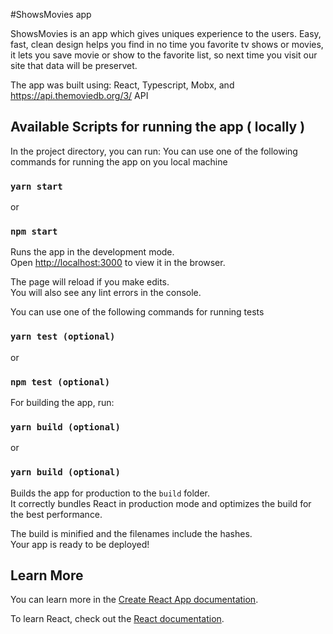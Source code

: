 #ShowsMovies app

ShowsMovies is an app which gives uniques experience to the users. Easy, fast, clean design helps you find in no time you favorite tv shows or movies, it lets you save movie or show to the favorite list, so next time you visit our site that data will be preservet.

The app was built using:
React, Typescript, Mobx, and https://api.themoviedb.org/3/ API

## Available Scripts for running the app ( locally )

In the project directory, you can run:
You can use one of the following commands for running the app on you local machine

### `yarn start`

or

### `npm start`

Runs the app in the development mode.\
Open [http://localhost:3000](http://localhost:3000) to view it in the browser.

The page will reload if you make edits.\
You will also see any lint errors in the console.

You can use one of the following commands for running tests

### `yarn test (optional)`

or

### `npm test (optional)`

For building the app, run:

### `yarn build (optional)`

or

### `yarn build (optional)`

Builds the app for production to the `build` folder.\
It correctly bundles React in production mode and optimizes the build for the best performance.

The build is minified and the filenames include the hashes.\
Your app is ready to be deployed!

## Learn More

You can learn more in the [Create React App documentation](https://facebook.github.io/create-react-app/docs/getting-started).

To learn React, check out the [React documentation](https://reactjs.org/).
